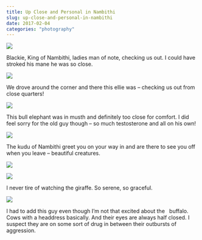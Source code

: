 ```yaml
---
title: Up Close and Personal in Nambithi
slug: up-close-and-personal-in-nambithi
date: 2017-02-04
categories: "photography"
---
```


<p><img src="https://res.cloudinary.com/dy6grlu8z/image/upload/v1558841719/jyw1l8ueicqnaoy8tjyv.jpg"/></p>
<p>Blackie, King of Nambithi, ladies man of note, checking us out. I could have stroked his mane he was so close.</p>
<p><img src="https://res.cloudinary.com/dy6grlu8z/image/upload/v1558841721/lyv6frrbqzgfrztel7vp.jpg"/></p>
<p>We drove around the corner and there this ellie was – checking us out from close quarters!</p>
<p><img src="https://res.cloudinary.com/dy6grlu8z/image/upload/v1558841723/ouu7gb56nbzndt8f8mtf.jpg"/></p>
<p>This bull elephant was in musth and definitely too close for comfort. I did feel sorry for the old guy though – so much testosterone and all on his own!</p>
<p><img src="https://res.cloudinary.com/dy6grlu8z/image/upload/v1558841725/bxizric0woiaxzrocnbi.jpg"/></p>
<p>The kudu of Nambithi greet you on your way in and are there to see you off when you leave – beautiful creatures.</p>
<p><img src="https://res.cloudinary.com/dy6grlu8z/image/upload/v1558841726/vopf0d2qom85qvshkvhf.jpg"/></p>
<p><img src="https://res.cloudinary.com/dy6grlu8z/image/upload/v1558841728/smnnvmr2iwidonlahh2f.jpg"/></p>
<p>I never tire of watching the giraffe. So serene, so graceful.</p>
<p><img src="https://res.cloudinary.com/dy6grlu8z/image/upload/v1558841730/mggwdwwsdhusvjr7at06.jpg"/></p>
<p>I had to add this guy even though I’m not that excited about the   buffalo. Cows with a headdress basically. And their eyes are always half closed. I suspect they are on some sort of drug in between their outbursts of aggression.</p>


